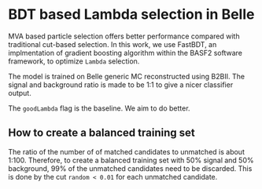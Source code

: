 # BDT based Lambda selection in Belle
MVA based particle selection offers better performance compared
with traditional cut-based selection. In this work, we use FastBDT,
an implmentation of gradient boosting algorithm within the BASF2
software framework, to optimize `Lambda` selection. 

The model is trained on Belle generic MC reconstructed using B2BII.
The signal and background ratio is made to be 1:1 to give a nicer
classifier output.

The `goodLambda` flag is the baseline. We aim to do better.


## How to create a balanced training set
The ratio of the number of of matched candidates to unmatched
is about 1:100. Therefore, to create a balanced training 
set with 50% signal and 50% background, 99% of the unmatched 
candidates need to be discarded. This is done by the cut 
`random < 0.01` for each unmatched candidate.
